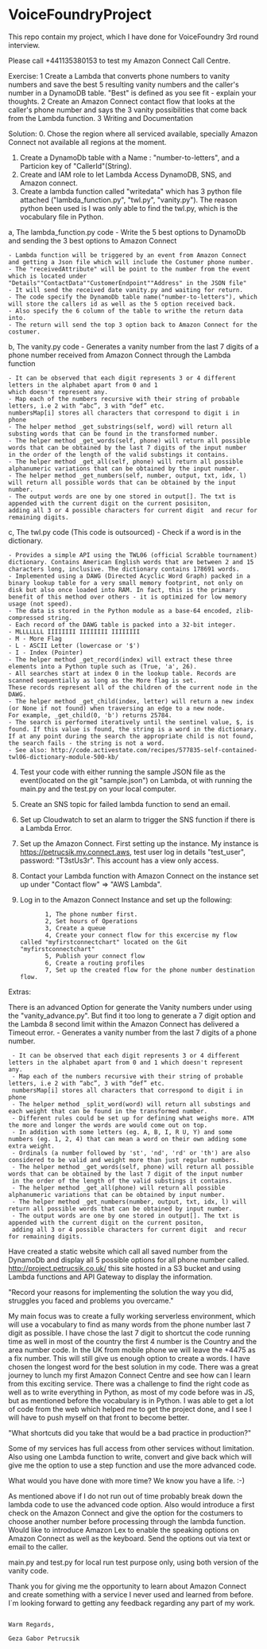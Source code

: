 # VoiceFoundryProject
This repo contain my project, which I have done for VoiceFoundry 3rd round interview.

Please call +441135380153 to test my Amazon Connect Call Centre.

Exercise:
1  Create a Lambda that converts phone numbers to vanity numbers and save the best 5 resulting vanity numbers and the caller's number in a DynamoDB table. "Best" is defined as you see fit - explain your thoughts.
2  Create an Amazon Connect contact flow that looks at the caller's phone number and says the 3 vanity possibilities that come back from the Lambda function.
3  Writing and Documentation

Solution: 
0. Chose the region where all serviced available, specially Amazon Connect not available all regions at the moment. 
1. Create a DynamoDb table with a Name : "number-to-letters", and a Particion key of "CallerId"(String).
2. Create and IAM role to let Lambda Access DynamoDB, SNS, and Amazon connect.
3. Create a lambda function  called "writedata" which has 3 python file attached ("lambda_function.py", "twl.py", "vanity.py"). The reason python been used is I was only able
to find the twl.py, which is the vocabulary file in Python.
  
  a, The lambda_function.py code 
    - Write the 5 best options to DynamoDb and sending the 3 best options to Amazon Connect

    - Lambda function will be triggered by an event from Amazon Connect and getting a Json file which will include the Costumer phone number.
    - The "receivedAttribute" will be point to the number from the event which is located under "Details""ContactData""CustomerEndpoint""Address" in the JSON file"
    - It will send the received date vanity.py and waiting for return.
    - The code specify the DynamoDb table name("number-to-letters"), which will store the callers id as well as the 5 option received back.  
    - Also specify the 6 column of the table to writhe the return data into. 
    - The return will send the top 3 option back to Amazon Connect for the costumer. 

  b, The vanity.py code
    - Generates a vanity number from the last 7 digits of a phone number received from Amazon Connect through the Lambda function

    - It can be observed that each digit represents 3 or 4 different letters in the alphabet apart from 0 and 1 
    which doesn't represent any.
    - Map each of the numbers recursive with their string of probable letters, i.e 2 with “abc”, 3 with “def” etc. 
    numbersMap[i] stores all characters that correspond to digit i in phone
    - The helper method _get_substrings(self, word) will return all substing words that can be found in the transformed number.
    - The helper method _get_words(self, phone) will return all possible words that can be obtained by the last 7 digits of the input number 
    in the order of the length of the valid substings it contains. 
    - The helper method _get_all(self, phone) will return all possible alphanumeric variations that can be obtained by the input number. 
    - The helper method _get_numbers(self, number, output, txt, idx, l) will return all possible words that can be obtained by the input number. 
    - The output words are one by one stored in output[]. The txt is appended with the current digit on the current posisiton,
    adding all 3 or 4 possible characters for current digit  and recur for remaining digits.
    
   c, The twl.py code (This code is outsourced) 
    - Check if a word is in the dictionary.

    - Provides a simple API using the TWL06 (official Scrabble tournament) dictionary. Contains American English words that are between 2 and 15 
    characters long, inclusive. The dictionary contains 178691 words.
    - Implemented using a DAWG (Directed Acyclic Word Graph) packed in a binary lookup table for a very small memory footprint, not only on 
    disk but also once loaded into RAM. In fact, this is the primary benefit of this method over others - it is optimized for low memory
    usage (not speed).
    - The data is stored in the Python module as a base-64 encoded, zlib-compressed string.
    - Each record of the DAWG table is packed into a 32-bit integer.
    - MLLLLLLL IIIIIIII IIIIIIII IIIIIIII
    - M - More Flag
    - L - ASCII Letter (lowercase or '$')
    - I - Index (Pointer)
    - The helper method _get_record(index) will extract these three elements into a Python tuple such as (True, 'a', 26). 
    - All searches start at index 0 in the lookup table. Records are scanned sequentially as long as the More flag is set. 
    These records represent all of the children of the current node in the DAWG.
    - The helper method _get_child(index, letter) will return a new index (or None if not found) when traversing an edge to a new node. 
    For example, _get_child(0, 'b') returns 25784.
    - The search is performed iteratively until the sentinel value, $, is found. If this value is found, the string is a word in the dictionary. 
    If at any point during the search the appropriate child is not found, the search fails - the string is not a word.
    - See also: http://code.activestate.com/recipes/577835-self-contained-twl06-dictionary-module-500-kb/
      
4. Test your code with either running the sample JSON file as the event(located on the git "sample.json") on Lambda, ot with running the main.py and the test.py on your local computer.  
5. Create an SNS topic for failed lambda function to send an email.
6. Set up Cloudwatch to set an alarm to trigger the SNS function if there is a Lambda Error. 
7. Set up the Amazon Connect. First setting up the instance. My instance is https://petrucsik.my.connect.aws, test user log in details "test_user", password: "T3stUs3r". This account has a view only access. 
8. Contact your Lambda function with Amazon Connect on the instance set up under "Contact flow" => "AWS Lambda". 
9. Log in to the Amazon Connect Instance and set up the following:
 
              1, The phone number first.
              2, Set hours of Operations
              3, Create a queue
              4, Create your connect flow for this excercise my flow called "myfirstconnectchart" located on the Git "myfirstconnectchart"
              5, Publish your connect flow
              6, Create a routing profiles
              7, Set up the created flow for the phone number destination flow. 
Extras:

There is an advanced Option for generate the Vanity numbers under using the "vanity_advance.py". But find it too long to generate a 7 digit option
and the Lambda 8 second limit within the Amazon Connect has delivered a Timeout error. 
     - Generates a vanity number from the last 7 digits of a phone number.

     - It can be observed that each digit represents 3 or 4 different letters in the alphabet apart from 0 and 1 which doesn't represent any.
     - Map each of the numbers recursive with their string of probable letters, i.e 2 with “abc”, 3 with “def” etc. 
     numbersMap[i] stores all characters that correspond to digit i in phone
     - The helper method _split_word(word) will return all substings and each weight that can be found in the transformed number.
     - Different rules could be set up for defining what weighs more. ATM the more and longer the words are would come out on top.
     - In addition with some letters (eg. A, B, I, R U, Y) and some numbers (eg. 1, 2, 4) that can mean a word on their own adding some extra weight.
     - Ordinals (a number followed by 'st', 'nd', 'rd' or 'th') are also considered to be valid and weight more than just regular numbers.
     - The helper method _get_words(self, phone) will return all possible words that can be obtained by the last 7 digit of the input number 
     in the order of the length of the valid substings it contains. 
     - The helper method _get_all(phone) will return all possible alphanumeric variations that can be obtained by input number. 
     - The helper method _get_numbers(number, output, txt, idx, l) will return all possible words that can be obtained by input number. 
     - The output words are one by one stored in output[]. The txt is appended with the current digit on the current positon,
     adding all 3 or 4 possible characters for current digit  and recur for remaining digits.

Have created a static website which call all saved number from the DynamoDb and display all 5 possible options for all phone number called. 
http://project.petrucsik.co.uk/ this site hosted in a S3 bucket and using Lambda functions and API Gateway to display the information. 

"Record your reasons for implementing the solution the way you did, struggles you faced and problems you overcame."

My main focus was to create a fully working serverless environment, which will use a vocabulary to find as many words from the phone number last 7 digit as possible. I have 
chose the last 7 digit to shortcut the code running time as well in most of the country the first 4 number is the Country and the area number code. In the UK from mobile phone 
we will leave the +4475 as a fix number. This will still give us enough option to create a words.  I have chosen the longest word for the best solution in my code. 
There was a great journey to lunch my first Amazon Connect Centre and see how can I learn from this exciting service. 
There was a challenge to find the right code as well as to write everything in Python, as most of my code before was in JS, but as mentioned before the vocabulary is in Python.
I was able to get a lot of code from the web which helped me to get the project done, and I see I will have to push myself on that front to become better.

"What shortcuts did you take that would be a bad practice in production?"

Some of my services has full access from other services without limitation. Also using one Lambda function to write, convert and give back which will give me the option to use a 
step function and use the more advanced code. 

What would you have done with more time? We know you have a life. :-)

As mentioned above if I do not run out of time probably break down the lambda code to use the advanced code option. 
Also would introduce a first check on the Amazon Connect and give the option for the costumers to choose another number before processing through the lambda function. 
Would like to introduce Amazon Lex to enable the speaking options on Amazon Connect as well as the keyboard. 
Send the options out via text or email to the caller. 
 
main.py and test.py for local run test purpose only, using both version of the vanity code. 
 
Thank you for giving me the opportunity to learn about Amazon Connect and create something with a service I never used and learned from before. I`m looking forward to getting 
any feedback regarding any part of my work. 

                                                                                              Warm Regards,
                                                                                          Geza Gabor Petrucsik
